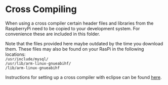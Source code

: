 # Cross Compiling
When using a cross compiler certain header files and libraries from the RaspberryPi need to be copied to your development system. For convenience these are included in this folder. 

Note that the files provided here maybe outdated by the time you download them. These files may also be found on your RasPi in the following locations:  
`/usr/include/mysql/`  
`/usr/lib/arm-linux-gnueabihf/`  
`/lib/arm-linux-gnueabihf`

Instructions for setting up a cross compiler with eclipse can be found [here](http://www.welzels.de/blog/en/arm-cross-compiling-with-mac-os-x/).

